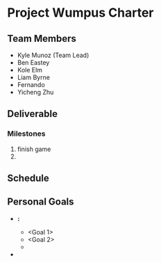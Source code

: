 # Project Wumpus Charter

## Team Members

* Kyle Munoz (Team Lead)
* Ben Eastey
* Kole Elm
* Liam Byrne
* Fernando 
* Yicheng Zhu

## Deliverable

<Describe what your team is responsible for developing.>

### Milestones

1. finish game
2.

## Schedule

<List target dates for achiving milestones>

## Personal Goals

* **<Name>:**
  - <Goal 1>
  - <Goal 2>
  - <etc>

* <Repeat for each team member>

